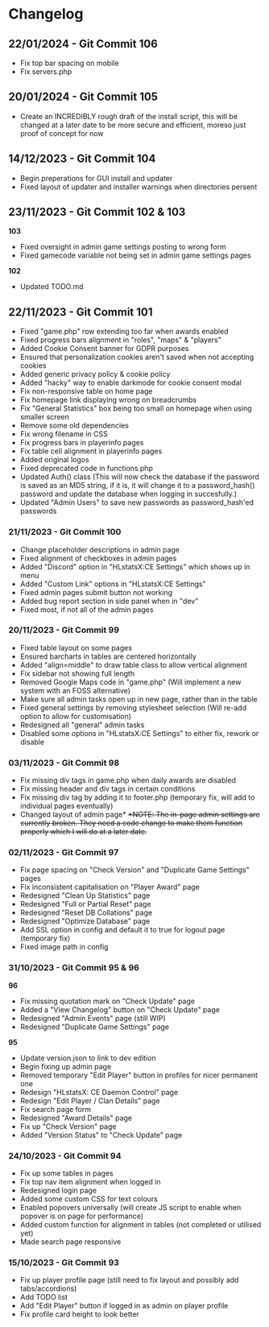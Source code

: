 # Changelog

## 22/01/2024 - Git Commit 106
* Fix top bar spacing on mobile
* Fix servers.php

## 20/01/2024 - Git Commit 105
* Create an INCREDIBLY rough draft of the install script, this will be changed at a later date to be more secure and efficient, moreso just proof of concept for now

## 14/12/2023 - Git Commit 104
* Begin preperations for GUI install and updater
* Fixed layout of updater and installer warnings when directories persent

## 23/11/2023 - Git Commit 102 & 103
**103**
* Fixed oversight in admin game settings posting to wrong form
* Fixed gamecode variable not being set in admin game settings pages

**102**
* Updated TODO.md

## 22/11/2023 - Git Commit 101
* Fixed "game.php" row extending too far when awards enabled
* Fixed progress bars alignment in "roles", "maps" & "players"
* Added Cookie Consent banner for GDPR purposes
* Ensured that personalization cookies aren't saved when not accepting cookies
* Added generic privacy policy & cookie policy
* Added "hacky" way to enable darkmode for cookie consent modal
* Fix non-responsive table on home page
* Fix homepage link displaying wrong on breadcrumbs
* Fix "General Statistics" box being too small on homepage when using smaller screen
* Remove some old dependencies
* Fix wrong filename in CSS
* Fix progress bars in playerinfo pages
* Fix table cell alignment in playerinfo pages
* Added original logos
* Fixed deprecated code in functions.php
* Updated Auth() class (This will now check the database if the password is saved as an MD5 string, if it is, it will change it to
                        a password_hash() password and update the database when logging in succesfully.)
* Updated "Admin Users" to save new passwords as password_hash'ed passwords

### 21/11/2023 - Git Commit 100
* Change placeholder descriptions in admin page
* Fixed alignment of checkboxes in admin pages
* Added "Discord" option in "HLstatsX:CE Settings" which shows up in menu
* Added "Custom Link" options in "HLstatsX:CE Settings"
* Fixed admin pages submit button not working
* Added bug report section in side panel when in "dev"
* Fixed most, if not all of the admin pages

### 20/11/2023 - Git Commit 99
* Fixed table layout on some pages
* Ensured barcharts in tables are centered horizontally
* Added "align=middle" to draw table class to allow vertical alignment
* Fix sidebar not showing full length
* Removed Google Maps code in "game.php" (Will implement a new system with an FOSS alternative)
* Make sure all admin tasks open up in new page, rather than in the table
* Fixed general settings by removing stylesheet selection (Will re-add option to allow for customisation)
* Redesigned all "general" admin tasks
* Disabled some options in "HLstatsX:CE Settings" to either fix, rework or disable 

### 03/11/2023 - Git Commit 98
* Fix missing div tags in game.php when daily awards are disabled
* Fix missing header and div tags in certain conditions
* Fix missing div tag by adding it to footer.php (temporary fix, will add to individual pages eventually)
* Changed layout of admin page*
    ~~*NOTE: The in-page admin settings are currently broken. They need a code change to make them function properly which I will do at a later date.~~

### 02/11/2023 - Git Commit 97
* Fix page spacing on "Check Version" and "Duplicate Game Settings" pages
* Fix inconsistent capitalisation on "Player Award" page
* Redesigned "Clean Up Statistics" page
* Redesigned "Full or Partial Reset" page
* Redesigned "Reset DB Collations" page
* Redesigned "Optimize Database" page
* Add SSL option in config and default it to true for logout page (temporary fix)
* Fixed image path in config

### 31/10/2023 - Git Commit 95 & 96
**96**
* Fix missing quotation mark on "Check Update" page
* Added a "View Changelog" button on "Check Update" page
* Redesigned "Admin Events" page (still WIP)
* Redesigned "Duplicate Game Settings" page

**95**
* Update version.json to link to dev edition
* Begin fixing up admin page
* Removed temporary "Edit Player" button in profiles for nicer permanent one
* Redesign "HLstatsX: CE Daemon Control" page
* Redesign "Edit Player / Clan Details" page
* Fix search page form
* Redesigned "Award Details" page
* Fix up "Check Version" page
* Added "Version Status" to "Check Update" page

### 24/10/2023 - Git Commit 94
* Fix up some tables in pages
* Fix top nav item alignment when logged in
* Redesigned login page
* Added some custom CSS for text colours
* Enabled popovers universally (will create JS script to enable when popover is on page for performance)
* Added custom function for alignment in tables (not completed or utilised yet)
* Made search page responsive

### 15/10/2023 - Git Commit 93
* Fix up player profile page (still need to fix layout and possibly add tabs/accordions)
* Add TODO list
* Add "Edit Player" button if logged in as admin on player profile
* Fix profile card height to look better